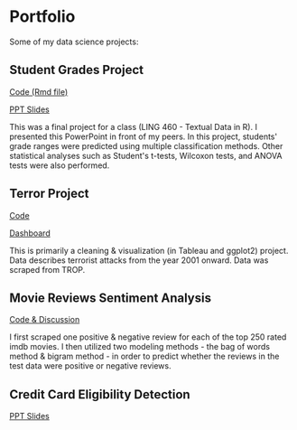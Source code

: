 # Portfolio
Some of my data science projects:

## Student Grades Project 

[Code (Rmd file)](Student-Grades-Project-Code.Rmd)

[PPT Slides](Student-Grades-Project-Slides.pptx)

This was a final project for a class (LING 460 - Textual Data in R). I presented this PowerPoint in front of my peers. In this project, students' grade ranges were predicted using multiple classification methods. Other statistical analyses such as Student's t-tests, Wilcoxon tests, and ANOVA tests were also performed.

## Terror Project
[Code](Terror-Project-Code.html)

[Dashboard](Terror-Project-Dashboard.png)

This is primarily a cleaning & visualization (in Tableau and ggplot2) project. Data describes terrorist attacks from the year 2001 onward. Data was scraped from TROP.

## Movie Reviews Sentiment Analysis

[Code & Discussion](reviews-sentiment-analysis.html)

I first scraped one positive & negative review for each of the top 250 rated imdb movies. I then utilized two modeling methods - the bag of words method & bigram method - in order to predict whether the reviews in the test data were positive or negative reviews. 

## Credit Card Eligibility Detection

[PPT Slides](Credit-Card-Eligibility-PPT.pptx)
